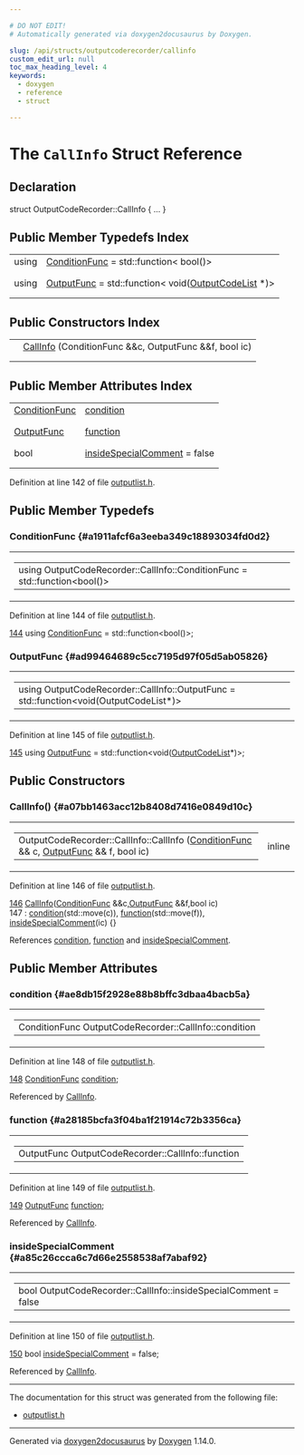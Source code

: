```yaml
---

# DO NOT EDIT!
# Automatically generated via doxygen2docusaurus by Doxygen.

slug: /api/structs/outputcoderecorder/callinfo
custom_edit_url: null
toc_max_heading_level: 4
keywords:
  - doxygen
  - reference
  - struct

---
```


<div class="doxyPage">

# The `CallInfo` Struct Reference



## Declaration

<div class="doxyDeclaration">
struct OutputCodeRecorder::CallInfo { ... }
</div>

## Public Member Typedefs Index

<table class="doxyMembersIndex">

<tr class="doxyMemberIndexItem">
<td class="doxyMemberIndexItemType" align="left" valign="top">using</td>
<td class="doxyMemberIndexItemName" align="left" valign="top"><a href="#a1911afcf6a3eeba349c18893034fd0d2">ConditionFunc</a> = std::function&lt; bool()&gt;</td>
</tr>
<tr class="doxyMemberIndexDescription">
<td class="doxyMemberIndexDescriptionLeft"></td>
<td class="doxyMemberIndexDescriptionRight">
</td>
</tr>
<tr class="doxyMemberIndexSeparator">
<td class="doxyMemberIndexSeparator" colspan="2"></td>
</tr>

<tr class="doxyMemberIndexItem">
<td class="doxyMemberIndexItemType" align="left" valign="top">using</td>
<td class="doxyMemberIndexItemName" align="left" valign="top"><a href="#ad99464689c5cc7195d97f05d5ab05826">OutputFunc</a> = std::function&lt; void(<a href="/web-doxygen/docs/api/classes/outputcodelist">OutputCodeList</a> *)&gt;</td>
</tr>
<tr class="doxyMemberIndexDescription">
<td class="doxyMemberIndexDescriptionLeft"></td>
<td class="doxyMemberIndexDescriptionRight">
</td>
</tr>
<tr class="doxyMemberIndexSeparator">
<td class="doxyMemberIndexSeparator" colspan="2"></td>
</tr>

</table>

## Public Constructors Index

<table class="doxyMembersIndex">

<tr class="doxyMemberIndexItem">
<td class="doxyMemberIndexItemType" align="left" valign="top"></td>
<td class="doxyMemberIndexItemName" align="left" valign="top"><a href="#a07bb1463acc12b8408d7416e0849d10c">CallInfo</a> (ConditionFunc &amp;&amp;c, OutputFunc &amp;&amp;f, bool ic)</td>
</tr>
<tr class="doxyMemberIndexDescription">
<td class="doxyMemberIndexDescriptionLeft"></td>
<td class="doxyMemberIndexDescriptionRight">
</td>
</tr>
<tr class="doxyMemberIndexSeparator">
<td class="doxyMemberIndexSeparator" colspan="2"></td>
</tr>

</table>

## Public Member Attributes Index

<table class="doxyMembersIndex">

<tr class="doxyMemberIndexItem">
<td class="doxyMemberIndexItemType" align="left" valign="top"><a href="#a1911afcf6a3eeba349c18893034fd0d2">ConditionFunc</a></td>
<td class="doxyMemberIndexItemName" align="left" valign="top"><a href="#ae8db15f2928e88b8bffc3dbaa4bacb5a">condition</a></td>
</tr>
<tr class="doxyMemberIndexDescription">
<td class="doxyMemberIndexDescriptionLeft"></td>
<td class="doxyMemberIndexDescriptionRight">
</td>
</tr>
<tr class="doxyMemberIndexSeparator">
<td class="doxyMemberIndexSeparator" colspan="2"></td>
</tr>

<tr class="doxyMemberIndexItem">
<td class="doxyMemberIndexItemType" align="left" valign="top"><a href="#ad99464689c5cc7195d97f05d5ab05826">OutputFunc</a></td>
<td class="doxyMemberIndexItemName" align="left" valign="top"><a href="#a28185bcfa3f04ba1f21914c72b3356ca">function</a></td>
</tr>
<tr class="doxyMemberIndexDescription">
<td class="doxyMemberIndexDescriptionLeft"></td>
<td class="doxyMemberIndexDescriptionRight">
</td>
</tr>
<tr class="doxyMemberIndexSeparator">
<td class="doxyMemberIndexSeparator" colspan="2"></td>
</tr>

<tr class="doxyMemberIndexItem">
<td class="doxyMemberIndexItemType" align="left" valign="top">bool</td>
<td class="doxyMemberIndexItemName" align="left" valign="top"><a href="#a85c26ccca6c7d66e2558538af7abaf92">insideSpecialComment</a> = false</td>
</tr>
<tr class="doxyMemberIndexDescription">
<td class="doxyMemberIndexDescriptionLeft"></td>
<td class="doxyMemberIndexDescriptionRight">
</td>
</tr>
<tr class="doxyMemberIndexSeparator">
<td class="doxyMemberIndexSeparator" colspan="2"></td>
</tr>

</table>


<p>Definition at line 142 of file <a href="/web-doxygen/docs/api/files/src/outputlist-h">outputlist.h</a>.</p>


<div class="doxySectionDef">

## Public Member Typedefs

### ConditionFunc {#a1911afcf6a3eeba349c18893034fd0d2}

<div class="doxyMemberItem">
<div class="doxyMemberProto">
<table class="doxyMemberLabels">
<tr class="doxyMemberLabels">
<td class="doxyMemberLabelsLeft">
<table class="doxyMemberName">
<tr>
<td class="doxyMemberName">using OutputCodeRecorder::CallInfo::ConditionFunc =  std::function&lt;bool()&gt;</td>
</tr>
</table>
</td>
</tr>
</table>
</div>
<div class="doxyMemberDoc">



<p>Definition at line 144 of file <a href="/web-doxygen/docs/api/files/src/outputlist-h">outputlist.h</a>.</p>


<div class="doxyProgramListing">

<div class="doxyCodeLine"><span class="doxyLineNumber"><a href="#a1911afcf6a3eeba349c18893034fd0d2">144</a></span><span class="doxyLineContent"><span class="doxyHighlight">      </span><span class="doxyHighlightKeyword">using </span><span class="doxyHighlight"><a href="#a1911afcf6a3eeba349c18893034fd0d2">ConditionFunc</a> = std::function&lt;bool()&gt;;</span></span></div>

</div>

</div>
</div>

### OutputFunc {#ad99464689c5cc7195d97f05d5ab05826}

<div class="doxyMemberItem">
<div class="doxyMemberProto">
<table class="doxyMemberLabels">
<tr class="doxyMemberLabels">
<td class="doxyMemberLabelsLeft">
<table class="doxyMemberName">
<tr>
<td class="doxyMemberName">using OutputCodeRecorder::CallInfo::OutputFunc =  std::function&lt;void(OutputCodeList*)&gt;</td>
</tr>
</table>
</td>
</tr>
</table>
</div>
<div class="doxyMemberDoc">



<p>Definition at line 145 of file <a href="/web-doxygen/docs/api/files/src/outputlist-h">outputlist.h</a>.</p>


<div class="doxyProgramListing">

<div class="doxyCodeLine"><span class="doxyLineNumber"><a href="#ad99464689c5cc7195d97f05d5ab05826">145</a></span><span class="doxyLineContent"><span class="doxyHighlight">      </span><span class="doxyHighlightKeyword">using </span><span class="doxyHighlight"><a href="#ad99464689c5cc7195d97f05d5ab05826">OutputFunc</a>    = std::function&lt;void(<a href="/web-doxygen/docs/api/classes/outputcodelist">OutputCodeList</a>*)&gt;;</span></span></div>

</div>

</div>
</div>

</div>

<div class="doxySectionDef">

## Public Constructors

### CallInfo() {#a07bb1463acc12b8408d7416e0849d10c}

<div class="doxyMemberItem">
<div class="doxyMemberProto">
<table class="doxyMemberLabels">
<tr class="doxyMemberLabels">
<td class="doxyMemberLabelsLeft">
<table class="doxyMemberName">
<tr>
<td class="doxyMemberName">OutputCodeRecorder::CallInfo::CallInfo (<a href="#a1911afcf6a3eeba349c18893034fd0d2">ConditionFunc</a> &amp;&amp; c, <a href="#ad99464689c5cc7195d97f05d5ab05826">OutputFunc</a> &amp;&amp; f, bool ic)</td>
</tr>
</table>
</td>
<td class="doxyMemberLabelsRight">
<span class="doxyMemberLabels">
<span class="doxyMemberLabel inline">inline</span>
</span>
</td>
</tr>
</table>
</div>
<div class="doxyMemberDoc">



<p>Definition at line 146 of file <a href="/web-doxygen/docs/api/files/src/outputlist-h">outputlist.h</a>.</p>


<div class="doxyProgramListing">

<div class="doxyCodeLine"><span class="doxyLineNumber"><a href="#a07bb1463acc12b8408d7416e0849d10c">146</a></span><span class="doxyLineContent"><span class="doxyHighlight">      <a href="#a07bb1463acc12b8408d7416e0849d10c">CallInfo</a>(<a href="#a1911afcf6a3eeba349c18893034fd0d2">ConditionFunc</a> &amp;&amp;c,<a href="#ad99464689c5cc7195d97f05d5ab05826">OutputFunc</a> &amp;&amp;f,</span><span class="doxyHighlightKeywordType">bool</span><span class="doxyHighlight"> ic)</span></span></div>
<div class="doxyCodeLine"><span class="doxyLineNumber">147</span><span class="doxyLineContent"><span class="doxyHighlight">        : <a href="#ae8db15f2928e88b8bffc3dbaa4bacb5a">condition</a>(std::move(c)), <a href="#a28185bcfa3f04ba1f21914c72b3356ca">function</a>(std::move(f)), <a href="#a85c26ccca6c7d66e2558538af7abaf92">insideSpecialComment</a>(ic) {}</span></span></div>

</div>


<p>References <a href="#ae8db15f2928e88b8bffc3dbaa4bacb5a">condition</a>, <a href="#a28185bcfa3f04ba1f21914c72b3356ca">function</a> and <a href="#a85c26ccca6c7d66e2558538af7abaf92">insideSpecialComment</a>.</p>

</div>
</div>

</div>

<div class="doxySectionDef">

## Public Member Attributes

### condition {#ae8db15f2928e88b8bffc3dbaa4bacb5a}

<div class="doxyMemberItem">
<div class="doxyMemberProto">
<table class="doxyMemberLabels">
<tr class="doxyMemberLabels">
<td class="doxyMemberLabelsLeft">
<table class="doxyMemberName">
<tr>
<td class="doxyMemberName">ConditionFunc OutputCodeRecorder::CallInfo::condition</td>
</tr>
</table>
</td>
</tr>
</table>
</div>
<div class="doxyMemberDoc">



<p>Definition at line 148 of file <a href="/web-doxygen/docs/api/files/src/outputlist-h">outputlist.h</a>.</p>


<div class="doxyProgramListing">

<div class="doxyCodeLine"><span class="doxyLineNumber"><a href="#ae8db15f2928e88b8bffc3dbaa4bacb5a">148</a></span><span class="doxyLineContent"><span class="doxyHighlight">      <a href="#a1911afcf6a3eeba349c18893034fd0d2">ConditionFunc</a>  <a href="#ae8db15f2928e88b8bffc3dbaa4bacb5a">condition</a>;</span></span></div>

</div>


<p>Referenced by <a href="#a07bb1463acc12b8408d7416e0849d10c">CallInfo</a>.</p>

</div>
</div>

### function {#a28185bcfa3f04ba1f21914c72b3356ca}

<div class="doxyMemberItem">
<div class="doxyMemberProto">
<table class="doxyMemberLabels">
<tr class="doxyMemberLabels">
<td class="doxyMemberLabelsLeft">
<table class="doxyMemberName">
<tr>
<td class="doxyMemberName">OutputFunc OutputCodeRecorder::CallInfo::function</td>
</tr>
</table>
</td>
</tr>
</table>
</div>
<div class="doxyMemberDoc">



<p>Definition at line 149 of file <a href="/web-doxygen/docs/api/files/src/outputlist-h">outputlist.h</a>.</p>


<div class="doxyProgramListing">

<div class="doxyCodeLine"><span class="doxyLineNumber"><a href="#a28185bcfa3f04ba1f21914c72b3356ca">149</a></span><span class="doxyLineContent"><span class="doxyHighlight">      <a href="#ad99464689c5cc7195d97f05d5ab05826">OutputFunc</a>     <a href="#a28185bcfa3f04ba1f21914c72b3356ca">function</a>;</span></span></div>

</div>


<p>Referenced by <a href="#a07bb1463acc12b8408d7416e0849d10c">CallInfo</a>.</p>

</div>
</div>

### insideSpecialComment {#a85c26ccca6c7d66e2558538af7abaf92}

<div class="doxyMemberItem">
<div class="doxyMemberProto">
<table class="doxyMemberLabels">
<tr class="doxyMemberLabels">
<td class="doxyMemberLabelsLeft">
<table class="doxyMemberName">
<tr>
<td class="doxyMemberName">bool OutputCodeRecorder::CallInfo::insideSpecialComment = false</td>
</tr>
</table>
</td>
</tr>
</table>
</div>
<div class="doxyMemberDoc">



<p>Definition at line 150 of file <a href="/web-doxygen/docs/api/files/src/outputlist-h">outputlist.h</a>.</p>


<div class="doxyProgramListing">

<div class="doxyCodeLine"><span class="doxyLineNumber"><a href="#a85c26ccca6c7d66e2558538af7abaf92">150</a></span><span class="doxyLineContent"><span class="doxyHighlight">      </span><span class="doxyHighlightKeywordType">bool</span><span class="doxyHighlight">           <a href="#a85c26ccca6c7d66e2558538af7abaf92">insideSpecialComment</a> = </span><span class="doxyHighlightKeyword">false</span><span class="doxyHighlight">;</span></span></div>

</div>


<p>Referenced by <a href="#a07bb1463acc12b8408d7416e0849d10c">CallInfo</a>.</p>

</div>
</div>

</div>

<hr/>

The documentation for this struct was generated from the following file:

<ul>
<li><a href="/web-doxygen/docs/api/files/src/outputlist-h">outputlist.h</a></li>
</ul>

<hr/>

<p class="doxyGeneratedBy">Generated via <a href="https://github.com/xpack/doxygen2docusaurus">doxygen2docusaurus</a> by <a href="https://www.doxygen.nl">Doxygen</a> 1.14.0.</p>

</div>
